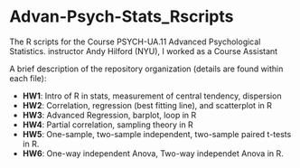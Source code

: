 # Advan-Psych-Stats_Rscripts
 The R scripts for the Course PSYCH-UA.11 Advanced Psychological Statistics.
 instructor Andy Hilford (NYU), I worked as a Course Assistant
 
 A brief description of the repository organization (details are found within each file):
 - **HW1**: Intro of R in stats, measurement of central tendency, dispersion
 - **HW2**: Correlation, regression (best fitting line), and scatterplot in R
 - **HW3**: Advanced Regression, barplot, loop in R
 - **HW4**: Partial correlation, sampling theory in R
 - **HW5**: One-sample, two-sample independent, two-sample paired t-tests in R.
 - **HW6**: One-way independent Anova, Two-way independet Anova in R.
